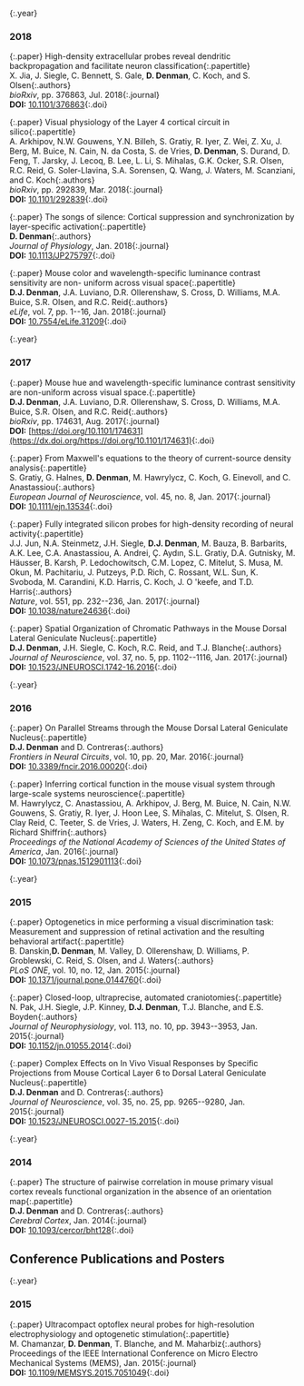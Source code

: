 

{:.year}
### 2018

{:.paper}
<span>High-density extracellular probes reveal dendritic backpropagation and facilitate neuron classification</span>{:.papertitle}  
<span>X. Jia, J. Siegle, C. Bennett, S. Gale, **D. Denman**, C. Koch, and S. Olsen</span>{:.authors}  
<span>_bioRxiv_, pp. 376863, Jul. 2018</span>{:.journal}  
<span>**DOI:** [10.1101/376863](https://dx.doi.org/10.1101/376863)</span>{:.doi}  

{:.paper}
<span>Visual physiology of the Layer 4 cortical circuit in silico</span>{:.papertitle}  
<span>A. Arkhipov, N.W. Gouwens, Y.N. Billeh, S. Gratiy, R. Iyer, Z. Wei, Z. Xu, J. Berg, M. Buice, N. Cain, N. da Costa, S. de Vries, **D. Denman**, S. Durand, D. Feng, T. Jarsky, J. Lecoq, B. Lee, L. Li, S. Mihalas, G.K. Ocker, S.R. Olsen, R.C. Reid, G. Soler-Llavina, S.A. Sorensen, Q. Wang, J. Waters, M. Scanziani, and C. Koch</span>{:.authors}  
<span>_bioRxiv_, pp. 292839, Mar. 2018</span>{:.journal}  
<span>**DOI:** [10.1101/292839](https://dx.doi.org/10.1101/292839)</span>{:.doi}  

{:.paper}
<span>The songs of silence: Cortical suppression and synchronization by layer-specific activation</span>{:.papertitle}  
<span>**D. Denman**</span>{:.authors}  
<span>_Journal of Physiology_, Jan. 2018</span>{:.journal}  
<span>**DOI:** [10.1113/JP275797](https://dx.doi.org/10.1113/JP275797)</span>{:.doi}  

{:.paper}
<span>Mouse color and wavelength-specific luminance contrast sensitivity are non- uniform across visual space</span>{:.papertitle}  
<span>**D.J. Denman**, J.A. Luviano, D.R. Ollerenshaw, S. Cross, D. Williams, M.A. Buice, S.R. Olsen, and R.C. Reid</span>{:.authors}  
<span>_eLife_, vol. 7, pp. 1--16, Jan. 2018</span>{:.journal}  
<span>**DOI:** [10.7554/eLife.31209](https://dx.doi.org/10.7554/eLife.31209)</span>{:.doi}  

{:.year}
### 2017

{:.paper}
<span>Mouse hue and wavelength-specific luminance contrast sensitivity are non-uniform across visual space.</span>{:.papertitle}  
<span>**D.J. Denman**, J.A. Luviano, D.R. Ollerenshaw, S. Cross, D. Williams, M.A. Buice, S.R. Olsen, and R.C. Reid</span>{:.authors}  
<span>_bioRxiv_, pp. 174631, Aug. 2017</span>{:.journal}  
<span>**DOI:** [https://doi.org/10.1101/174631](https://dx.doi.org/https://doi.org/10.1101/174631)</span>{:.doi}  

{:.paper}
<span>From Maxwell's equations to the theory of current-source density analysis</span>{:.papertitle}  
<span>S. Gratiy, G. Halnes, **D. Denman**, M. Hawrylycz, C. Koch, G. Einevoll, and C. Anastassiou</span>{:.authors}  
<span>_European Journal of Neuroscience_, vol. 45, no. 8, Jan. 2017</span>{:.journal}  
<span>**DOI:** [10.1111/ejn.13534](https://dx.doi.org/10.1111/ejn.13534)</span>{:.doi}  

{:.paper}
<span>Fully integrated silicon probes for high-density recording of neural activity</span>{:.papertitle}  
<span>J.J. Jun, N.A. Steinmetz, J.H. Siegle, **D.J. Denman**, M. Bauza, B. Barbarits, A.K. Lee, C.A. Anastassiou, A. Andrei, Ç. Aydın, S.L. Gratiy, D.A. Gutnisky, M. Häusser, B. Karsh, P. Ledochowitsch, C.M. Lopez, C. Mitelut, S. Musa, M. Okun, M. Pachitariu, J. Putzeys, P.D. Rich, C. Rossant, W.L. Sun, K. Svoboda, M. Carandini, K.D. Harris, C. Koch, J. O 'keefe, and T.D. Harris</span>{:.authors}  
<span>_Nature_, vol. 551, pp. 232--236, Jan. 2017</span>{:.journal}  
<span>**DOI:** [10.1038/nature24636](https://dx.doi.org/10.1038/nature24636)</span>{:.doi}  

{:.paper}
<span>Spatial Organization of Chromatic Pathways in the Mouse Dorsal Lateral Geniculate Nucleus</span>{:.papertitle}  
<span>**D.J. Denman**, J.H. Siegle, C. Koch, R.C. Reid, and T.J. Blanche</span>{:.authors}  
<span>_Journal of Neuroscience_, vol. 37, no. 5, pp. 1102--1116, Jan. 2017</span>{:.journal}  
<span>**DOI:** [10.1523/JNEUROSCI.1742-16.2016](https://dx.doi.org/10.1523/JNEUROSCI.1742-16.2016)</span>{:.doi}  

{:.year}
### 2016

{:.paper}
<span>On Parallel Streams through the Mouse Dorsal Lateral Geniculate Nucleus</span>{:.papertitle}  
<span>**D.J. Denman** and D. Contreras</span>{:.authors}  
<span>_Frontiers in Neural Circuits_, vol. 10, pp. 20, Mar. 2016</span>{:.journal}  
<span>**DOI:** [10.3389/fncir.2016.00020](https://dx.doi.org/10.3389/fncir.2016.00020)</span>{:.doi}  

{:.paper}
<span>Inferring cortical function in the mouse visual system through large-scale systems neuroscience</span>{:.papertitle}  
<span>M. Hawrylycz, C. Anastassiou, A. Arkhipov, J. Berg, M. Buice, N. Cain, N.W. Gouwens, S. Gratiy, R. Iyer, J. Hoon Lee, S. Mihalas, C. Mitelut, S. Olsen, R. Clay Reid, C. Teeter, S. de Vries, J. Waters, H. Zeng, C. Koch, and E.M. by Richard Shiffrin</span>{:.authors}  
<span>_Proceedings of the National Academy of Sciences of the United States of America_, Jan. 2016</span>{:.journal}  
<span>**DOI:** [10.1073/pnas.1512901113](https://dx.doi.org/10.1073/pnas.1512901113)</span>{:.doi}  

{:.year}
### 2015

{:.paper}
<span>Optogenetics in mice performing a visual discrimination task: Measurement and suppression of retinal activation and the resulting behavioral artifact</span>{:.papertitle}  
<span>B. Danskin,**D. Denman**, M. Valley, D. Ollerenshaw, D. Williams, P. Groblewski, C. Reid, S. Olsen, and J. Waters</span>{:.authors}  
<span>_PLoS ONE_, vol. 10, no. 12, Jan. 2015</span>{:.journal}  
<span>**DOI:** [10.1371/journal.pone.0144760](https://dx.doi.org/10.1371/journal.pone.0144760)</span>{:.doi}  

{:.paper}
<span>Closed-loop, ultraprecise, automated craniotomies</span>{:.papertitle}  
<span>N. Pak, J.H. Siegle, J.P. Kinney, **D.J. Denman**, T.J. Blanche, and E.S. Boyden</span>{:.authors}  
<span>_Journal of Neurophysiology_, vol. 113, no. 10, pp. 3943--3953, Jan. 2015</span>{:.journal}  
<span>**DOI:** [10.1152/jn.01055.2014](https://dx.doi.org/10.1152/jn.01055.2014)</span>{:.doi}  

{:.paper}
<span>Complex Effects on In Vivo Visual Responses by Specific Projections from Mouse Cortical Layer 6 to Dorsal Lateral Geniculate Nucleus</span>{:.papertitle}  
<span>**D.J. Denman** and D. Contreras</span>{:.authors}  
<span>_Journal of Neuroscience_, vol. 35, no. 25, pp. 9265--9280, Jan. 2015</span>{:.journal}  
<span>**DOI:** [10.1523/JNEUROSCI.0027-15.2015](https://dx.doi.org/10.1523/JNEUROSCI.0027-15.2015)</span>{:.doi}  

{:.year}
### 2014

{:.paper}
<span>The structure of pairwise correlation in mouse primary visual cortex reveals functional organization in the absence of an orientation map</span>{:.papertitle}  
<span>**D.J. Denman** and D. Contreras</span>{:.authors}  
<span>_Cerebral Cortex_, Jan. 2014</span>{:.journal}  
<span>**DOI:** [10.1093/cercor/bht128](https://dx.doi.org/10.1093/cercor/bht128)</span>{:.doi}  

Conference Publications and Posters
---

{:.year}
### 2015

{:.paper}
<span>Ultracompact optoflex neural probes for high-resolution electrophysiology and optogenetic stimulation</span>{:.papertitle}  
<span>M. Chamanzar, **D. Denman**, T. Blanche, and M. Maharbiz</span>{:.authors}  
<span>Proceedings of the IEEE International Conference on Micro Electro Mechanical Systems (MEMS), Jan. 2015</span>{:.journal}  
<span>**DOI:** [10.1109/MEMSYS.2015.7051049](https://dx.doi.org/10.1109/MEMSYS.2015.7051049)</span>{:.doi}  
